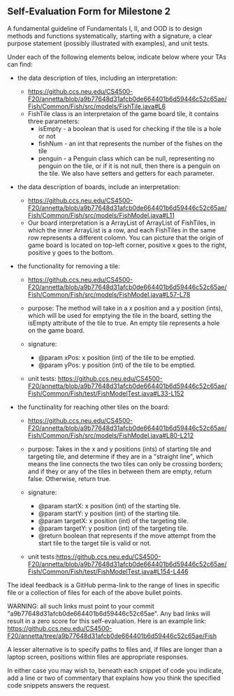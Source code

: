 ## Self-Evaluation Form for Milestone 2

A fundamental guideline of Fundamentals I, II, and OOD is to design
methods and functions systematically, starting with a signature, a
clear purpose statement (possibly illustrated with examples), and
unit tests.

Under each of the following elements below, indicate below where your
TAs can find:

- the data description of tiles, including an interpretation:
    - <https://github.ccs.neu.edu/CS4500-F20/annetta/blob/a9b77648d31afcb0de664401b6d59446c52c65ae/Fish/Common/Fish/src/models/FishTile.java#L6> 
    - FishTile class is an interpretaion of the game board tile, it contains three parameters: 
        - isEmpty - a boolean that is used for checking if the tile is a hole or not
        - fishNum - an int that represents the number of the fishes on the tile
        - penguin - a Penguin class which can be null, representing no penguin on the tile, or if it is not null, then there is a penguin on the tile. We also have setters and getters for each parameter.

- the data description of boards, include an interpretation:
    - <https://github.ccs.neu.edu/CS4500-F20/annetta/blob/a9b77648d31afcb0de664401b6d59446c52c65ae/Fish/Common/Fish/src/models/FishModel.java#L11> 
    - Our board interpretation is a ArrayList of ArrayList of FishTiles, in which the inner ArrayList is a row, and each FishTiles in the same row represents a different colomn. You can picture that the origin of game board is located on top-left corner, positive x goes to the right, positive y goes to the bottom. 

- the functionality for removing a tile:
   - <https://github.ccs.neu.edu/CS4500-F20/annetta/blob/a9b77648d31afcb0de664401b6d59446c52c65ae/Fish/Common/Fish/src/models/FishModel.java#L57-L78>
  - purpose: The method will take in a x position and a y position (ints), which will be used for emptying the tile in the board, setting the isEmpty attribute of the tile to true. An empty tile represents a hole on the game board.
  
  - signature: 
    - @param xPos: x position (int) of the tile to be emptied.
    - @param yPos: y position (int) of the tile to be emptied.
  
  - unit tests: <https://github.ccs.neu.edu/CS4500-F20/annetta/blob/a9b77648d31afcb0de664401b6d59446c52c65ae/Fish/Common/Fish/test/FishModelTest.java#L33-L152>

- the functiinality for reaching other tiles on the board:
    - <https://github.ccs.neu.edu/CS4500-F20/annetta/blob/a9b77648d31afcb0de664401b6d59446c52c65ae/Fish/Common/Fish/src/models/FishModel.java#L80-L212>
  - purpose: Takes in the x and y positions (ints) of starting tile and targeting tile, and determine if they are in a "straight line", which means the line connects the two tiles can only be crossing borders; and if they or any of the tiles in between them are empty, return false. Otherwise, return true.
  
  - signature: 
    - @param startX: x position (int) of the starting tile.
    - @param startY: y position (int) of the starting tile.
    - @param targetX: x position (int) of the targeting tile.
    - @param targetY: y position (int) of the targeting tile.
    - @return boolean that represents if the move attempt from the start tile to the target tile is valid or not.
  
  - unit tests:<https://github.ccs.neu.edu/CS4500-F20/annetta/blob/a9b77648d31afcb0de664401b6d59446c52c65ae/Fish/Common/Fish/test/FishModelTest.java#L154-L446>

The ideal feedback is a GitHub perma-link to the range of lines in specific
file or a collection of files for each of the above bullet points.

  WARNING: all such links must point to your commit "a9b77648d31afcb0de664401b6d59446c52c65ae".
  Any bad links will result in a zero score for this self-evaluation.
  Here is an example link:
    <https://github.ccs.neu.edu/CS4500-F20/annetta/tree/a9b77648d31afcb0de664401b6d59446c52c65ae/Fish>

A lesser alternative is to specify paths to files and, if files are
longer than a laptop screen, positions within files are appropriate
responses.

In either case you may wish to, beneath each snippet of code you
indicate, add a line or two of commentary that explains how you think
the specified code snippets answers the request.
